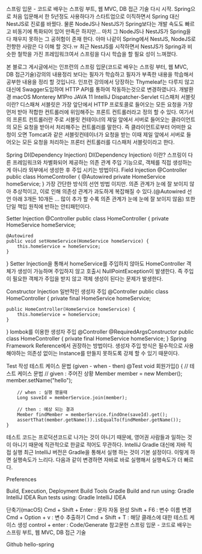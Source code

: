스프링 입문 - 코드로 배우는 스프링 부트, 웹 MVC, DB 접근 기술
다시 시작.
Spring으로 처음 입문해서 한 5년정도 사용하다가 스타트업으로 이직하면서 Spring 대신 NestJS로 진로를 바꿨다. 물론 NodeJS나 NestJS가 Spring보다는 개발 속도도 빠르고 비동기에 특화되어 있어 만족은 하지만... 마치 그 NodeJS나 NestJS가 Spring을 다 채우지 못하는 그 공허험이 존재 한다. 아마 나같이 Spring에서 NestJS, NodeJS로 전향한 사람은 다 이해 할 것다.ㅠ 최근 NestJS를 시작하면서 NestJS가 Spring과 비슷한 철학을 가진 프레임워크여서 스프링을 다시 학습을 할 필요 성이 느껴졌다.

본 블로그 게시글에서는 인프런의 스프링 입문(코드로 배우는 스프링 부터, 웹 MVC, DB 접근기술)강의의 내용정리 보다는 필자가 학습하고 필자가 부족한 내용을 학습해서 공부한 내용을 정리 할 것입니다.
인프런 강의에서 당장하는 Thymeleaf는 다루지 않고 대신에 Swagger도입하여 HTTP API를 통하여 작동하는것으로 변경하였니다.
개발환경
macOS Monterey M1Pro
JAVA 11
IntelliJ
Dispatcher-Servlet
디스패처 서블릿이란?
디스패쳐 서블릿은 가장 앞단에서 HTTP 프로토콜로 들어오는 모든 요청을 가장 먼저 받아 적합한 컨트롤러에 위임해주는 프론트 컨트롤러라고 정의 할 수 있다.
여기서의 프론트 컨트롤러란 주로 서블릿 컨테이너의 제일 앞에서 서버로 들어오는 클라이언트의 모든 요청을 받아서 처리해주는 컨트롤러를 말한다.
즉 클라이언트로부터 어떠한 요청이 오면 Tomcat과 같은 서블릿컨테이너가 요청을 받는 이때 제일 앞에서 서버로 들어오는 모든 요청을 처리하는 프론터 컨트롤러를 디스패처 서블릿이라고 한다.


Spring DI(Dependency Injection)
DI(Dependency Injection) 이란?
스프링이 다른 프레임워크와 차별화되어 제공하는 의존 관계 주입 기능으로, 객체를 직접 생성하는게 아니라 외부에서 생성한 후 주입 시키는 방법이다.
Field Injection
@Controller
public class HomeController {
    @Autowired
    private HomeService homeService;
}
가장 간단한 방식의 선언 방법 이지만. 의존 관계가 눈에 잘 보이지 않아 추상적이고, 이로 인해 의존성 관계가 과도하게 복잡해질 수 있다.(@Autowired 선언 아래 3개든 10개든 ... 많이 추가 할 수록 의존 관계가 눈에 눈에 잘 보이지 않음) 또한 단일 책입 원칙에 반하는 안티패턴이다.

Setter Injection
@Controller
public class HomeController {
    private HomeService homeService;
    
    @Autowired
    public void setHomeService(HomeService homeService) {
    	this.homeService = homeService;
    }
}
Setter Injection을 통해서 homeService를 주입하지 않아도 HomeController 객체가 생성이 가능하며 주입하지 않고 호출시 NullPointException이 발생한다. 즉 주입이 필요한 객체가 주입을 받지 않고 객체 생성이 된다는 문제가 발생한다.

Constructor Injection
일반적인 생성자 주입
@Controller
public class HomeController {
    private final HomeService homeService;
    
    public HomeController(HomeService homeService) {
    	this.homeService = homeService;
    }
}
lombok를 이용한 생성자 주입
@Controller
@RequiredArgsConstructor
public class HomeController {
    private final HomeService homeService;
}
Spring Framework Reference에서 권장하는 방법이다. 생성자 주입 방식은 필수적으로 사용해야하는 의존성 없이는 Instance를 만들지 못하도록 강제 할 수 있기 때문이다.

Test 작성
테스트 케이스 문법 (given - when - then)
    @Test
    void 회원가입() {
        // 테스트 케이스 문법
        // given : 주어진 상황
        Member member = new Member();
        member.setName("hello");

        // when : 실행 했을때
        Long saveId = memberService.join(member);

        // then : 예상 되는 결과
        Member findMember = memberService.findOne(saveId).get();
        assertThat(member.getName()).isEqualTo(findMember.getName());
    }
테스트 코드는 프로덕션코드로 나가는 것이 아니기 때문에, 영어권 사람들과 일하는 것이 아니기 때문에 직관적으로 한글로 적어도 무관하다.
IntelliJ Gradle 대신에 자바 직접 실행
최근 IntelliJ 버전은 Gradle을 통해서 실행 하는 것이 기본 설정이다. 이렇게 하면 실행속도가 느리다. 다음과 같이 변경하면 자바로 바로 실행해서 실행속도가 더 빠르다.

Preferences

Build, Execution, Deployment
Build Tools
Gradle
Build and run using: Gradle IntelliJ IDEA
Run tests using: Gradle IntelliJ IDEA


단축기(macOS)
Cmd + Shift + Enter : 문자 자동 완성
Shift + F6 : 변수 이름 변경
Cmd + Option + v : 변수 추출하기
Cmd + Shift + T : 해당 클래스에 대한 테스트 케이스 생성
control + enter : Code/Generate
참고문헌
스프링 입문 - 코드로 배우는 스프링 부트, 웹 MVC, DB 접근 기술

Github
hello-spring